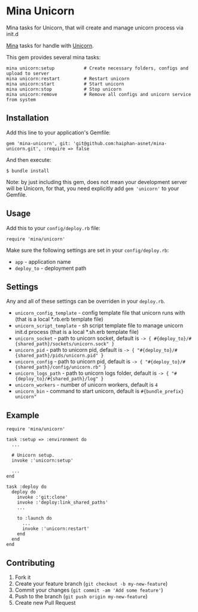 # Mina Unicorn
Mina tasks for Unicorn, that will create and manage unicorn process via init.d

[Mina](https://github.com/nadarei/mina) tasks for handle with
[Unicorn](https://github.com/unicorn/unicorn).

This gem provides several mina tasks:

    mina unicorn:setup           # Create necessary folders, configs and upload to server
    mina unicorn:restart         # Restart unicorn
    mina unicorn:start           # Start unicorn
    mina unicorn:stop            # Stop unicorn
    mina unicorn:remove          # Remove all configs and unicorn service from system

## Installation

Add this line to your application's Gemfile:

    gem 'mina-unicorn', git: 'git@github.com:haiphan-asnet/mina-unicorn.git', :require => false

And then execute:

    $ bundle install    

Note: by just including this gem, does not mean your development server will be Unicorn, for that, you need explicitly add `gem 'unicorn'` to your Gemfile.

## Usage

Add this to your `config/deploy.rb` file:

    require 'mina/unicorn'

Make sure the following settings are set in your `config/deploy.rb`:

* `app`         - application name
* `deploy_to`   - deployment path

## Settings
Any and all of these settings can be overriden in your `deploy.rb`.

* `unicorn_config_template`     - config template file that unicorn runs with (that is a local *.rb.erb template file)
* `unicorn_script_template`     - sh script template file to manage unicorn init.d process (that is a local *.sh.erb template file)
* `unicorn_socket`              - path to unicorn socket, default is `-> { #{deploy_to}/#{shared_path}/sockets/unicorn.sock" }`
* `unicorn_pid`                 - path to unicorn pid, default is `-> { "#{deploy_to}/#{shared_path}/pids/unicorn.pid" }`
* `unicorn_config`              - path to unicorn pid, default is `-> { "#{deploy_to}/#{shared_path}/config/unicorn.rb" }`
* `unicorn_logs_path`           - path to unicorn logs folder, default is `-> { "#{deploy_to}/#{shared_path}/log" }`
* `unicorn_workers`             - number of unicorn workers, default is `4`
* `unicorn_bin`                 - command to start unicorn, default is `#{bundle_prefix} unicorn"`

## Example

    require 'mina/unicorn'

    task :setup => :environment do
      ...

      # Unicorn setup.
      invoke :'unicorn:setup'

      ...
    end

    task :deploy do
      deploy do
        invoke :'git:clone'
        invoke :'deploy:link_shared_paths'
        ...

        to :launch do
          ...
          invoke :'unicorn:restart'
        end
      end
    end

## Contributing

1. Fork it
2. Create your feature branch (`git checkout -b my-new-feature`)
3. Commit your changes (`git commit -am 'Add some feature'`)
4. Push to the branch (`git push origin my-new-feature`)
5. Create new Pull Request
